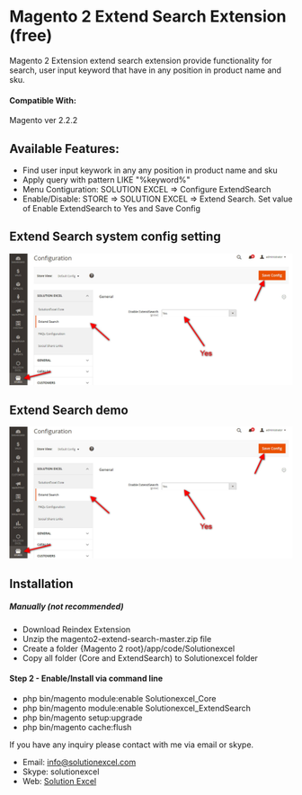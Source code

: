 # Magento 2 Extend Search Extension (free)
Magento 2 Extension extend search extension provide functionality for search, user input keyword that have in any position in product name and sku.

#### Compatible With:
Magento ver 2.2.2

## Available Features:
* Find user input keywork in any any position in product name and sku
* Apply query with pattern LIKE "%keyword%"
* Menu Contiguration: SOLUTION EXCEL => Configure ExtendSearch
* Enable/Disable: STORE => SOLUTION EXCEL => Extend Search. Set value of Enable ExtendSearch to Yes and Save Config

## Extend Search system config setting
[![reindex](seExtendSearchSetting.jpg)](/uri)

## Extend Search demo
[![reindex](seExtendSearchSetting.jpg)](/uri)

## Installation
##### Manually (not recommended)
 * Download Reindex Extension
 * Unzip the magento2-extend-search-master.zip file
 * Create a folder {Magento 2 root}/app/code/Solutionexcel
 * Copy all folder (Core and ExtendSearch) to Solutionexcel folder

#### Step 2 - Enable/Install via command line
 * php bin/magento module:enable Solutionexcel_Core
 * php bin/magento module:enable Solutionexcel_ExtendSearch
 * php bin/magento setup:upgrade
 * php bin/magento cache:flush

If you have any inquiry please contact with me via email or skype.
* Email: [info@solutionexcel.com](mailto:info@solutionexcel.com)
* Skype: solutionexcel
* Web: [Solution Excel](https://www.solutionexcel.com/)

